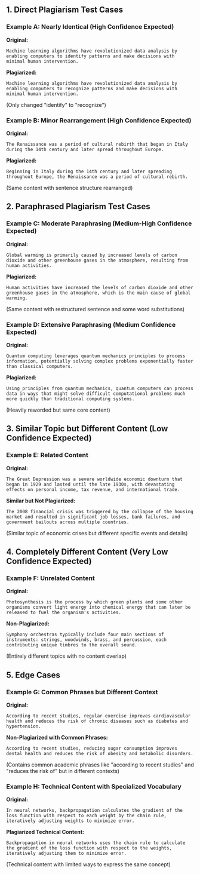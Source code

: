 ## 1. Direct Plagiarism Test Cases

### Example A: Nearly Identical (High Confidence Expected)

**Original:**
```
Machine learning algorithms have revolutionized data analysis by enabling computers to identify patterns and make decisions with minimal human intervention.
```

**Plagiarized:**
```
Machine learning algorithms have revolutionized data analysis by enabling computers to recognize patterns and make decisions with minimal human intervention.
```
(Only changed "identify" to "recognize")

### Example B: Minor Rearrangement (High Confidence Expected)

**Original:**
```
The Renaissance was a period of cultural rebirth that began in Italy during the 14th century and later spread throughout Europe.
```

**Plagiarized:**
```
Beginning in Italy during the 14th century and later spreading throughout Europe, the Renaissance was a period of cultural rebirth.
```
(Same content with sentence structure rearranged)

## 2. Paraphrased Plagiarism Test Cases

### Example C: Moderate Paraphrasing (Medium-High Confidence Expected)

**Original:**
```
Global warming is primarily caused by increased levels of carbon dioxide and other greenhouse gases in the atmosphere, resulting from human activities.
```

**Plagiarized:**
```
Human activities have increased the levels of carbon dioxide and other greenhouse gases in the atmosphere, which is the main cause of global warming.
```
(Same content with restructured sentence and some word substitutions)

### Example D: Extensive Paraphrasing (Medium Confidence Expected)

**Original:**
```
Quantum computing leverages quantum mechanics principles to process information, potentially solving complex problems exponentially faster than classical computers.
```

**Plagiarized:**
```
Using principles from quantum mechanics, quantum computers can process data in ways that might solve difficult computational problems much more quickly than traditional computing systems.
```
(Heavily reworded but same core content)

## 3. Similar Topic but Different Content (Low Confidence Expected)

### Example E: Related Content

**Original:**
```
The Great Depression was a severe worldwide economic downturn that began in 1929 and lasted until the late 1930s, with devastating effects on personal income, tax revenue, and international trade.
```

**Similar but Not Plagiarized:**
```
The 2008 financial crisis was triggered by the collapse of the housing market and resulted in significant job losses, bank failures, and government bailouts across multiple countries.
```
(Similar topic of economic crises but different specific events and details)

## 4. Completely Different Content (Very Low Confidence Expected)

### Example F: Unrelated Content

**Original:**
```
Photosynthesis is the process by which green plants and some other organisms convert light energy into chemical energy that can later be released to fuel the organism's activities.
```

**Non-Plagiarized:**
```
Symphony orchestras typically include four main sections of instruments: strings, woodwinds, brass, and percussion, each contributing unique timbres to the overall sound.
```
(Entirely different topics with no content overlap)

## 5. Edge Cases

### Example G: Common Phrases but Different Context

**Original:**
```
According to recent studies, regular exercise improves cardiovascular health and reduces the risk of chronic diseases such as diabetes and hypertension.
```

**Non-Plagiarized with Common Phrases:**
```
According to recent studies, reducing sugar consumption improves dental health and reduces the risk of obesity and metabolic disorders.
```
(Contains common academic phrases like "according to recent studies" and "reduces the risk of" but in different contexts)

### Example H: Technical Content with Specialized Vocabulary

**Original:**
```
In neural networks, backpropagation calculates the gradient of the loss function with respect to each weight by the chain rule, iteratively adjusting weights to minimize error.
```

**Plagiarized Technical Content:**
```
Backpropagation in neural networks uses the chain rule to calculate the gradient of the loss function with respect to the weights, iteratively adjusting them to minimize error.
```
(Technical content with limited ways to express the same concept)
